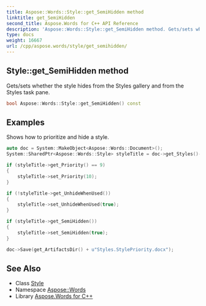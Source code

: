 ```yaml
---
title: Aspose::Words::Style::get_SemiHidden method
linktitle: get_SemiHidden
second_title: Aspose.Words for C++ API Reference
description: 'Aspose::Words::Style::get_SemiHidden method. Gets/sets whether the style hides from the Styles gallery and from the Styles task pane in C++.'
type: docs
weight: 16667
url: /cpp/aspose.words/style/get_semihidden/
---
```

## Style::get_SemiHidden method


Gets/sets whether the style hides from the Styles gallery and from the Styles task pane.

```cpp
bool Aspose::Words::Style::get_SemiHidden() const
```


## Examples



Shows how to prioritize and hide a style. 
```cpp
auto doc = System::MakeObject<Aspose::Words::Document>();
System::SharedPtr<Aspose::Words::Style> styleTitle = doc->get_Styles()->idx_get(Aspose::Words::StyleIdentifier::Subtitle);

if (styleTitle->get_Priority() == 9)
{
    styleTitle->set_Priority(10);
}

if (!styleTitle->get_UnhideWhenUsed())
{
    styleTitle->set_UnhideWhenUsed(true);
}

if (styleTitle->get_SemiHidden())
{
    styleTitle->set_SemiHidden(true);
}

doc->Save(get_ArtifactsDir() + u"Styles.StylePriority.docx");
```

## See Also

* Class [Style](../)
* Namespace [Aspose::Words](../../)
* Library [Aspose.Words for C++](../../../)
